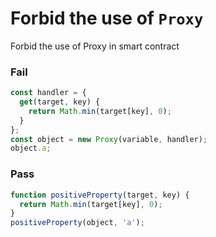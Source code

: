 # Forbid the use of `Proxy`

Forbid the use of Proxy in smart contract

### Fail

```js
const handler = {
  get(target, key) {
    return Math.min(target[key], 0);
  }
};
const object = new Proxy(variable, handler);
object.a;
```

### Pass

```js
function positiveProperty(target, key) {
  return Math.min(target[key], 0);
}
positiveProperty(object, 'a');
```